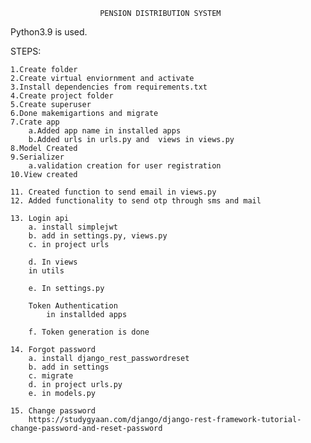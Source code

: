 
                        PENSION DISTRIBUTION SYSTEM
Python3.9 is used.


STEPS:


    1.Create folder
    2.Create virtual enviornment and activate
    3.Install dependencies from requirements.txt
    4.Create project folder
    5.Create superuser
    6.Done makemigartions and migrate
    7.Crate app
        a.Added app name in installed apps 
        b.Added urls in urls.py and  views in views.py
    8.Model Created 
    9.Serializer 
        a.validation creation for user registration
    10.View created

    11. Created function to send email in views.py
    12. Added functionality to send otp through sms and mail

    13. Login api
        a. install simplejwt
        b. add in settings.py, views.py
        c. in project urls  

        d. In views
        in utils

        e. In settings.py

        Token Authentication
            in installded apps 

        f. Token generation is done

    14. Forgot password
        a. install django_rest_passwordreset
        b. add in settings
        c. migrate
        d. in project urls.py
        e. in models.py

    15. Change password
        https://studygyaan.com/django/django-rest-framework-tutorial-change-password-and-reset-password

    
